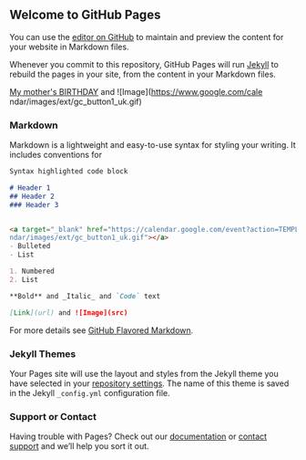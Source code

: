 ## Welcome to GitHub Pages

You can use the [editor on GitHub](https://github.com/AndryushkaYO/AndryushkaYO.github.io/edit/master/README.md) to maintain and preview the content for your website in Markdown files.

Whenever you commit to this repository, GitHub Pages will run [Jekyll](https://jekyllrb.com/) to rebuild the pages in your site, from the content in your Markdown files.

[My mother's BIRTHDAY](https://calendar.google.com/event?action=TEMPLATE&amp;tmeid=NzIxaWVzcjdoOW41ZDBnaXZtZmJoaWxhb2MgYW5kcmkueW92YmFrQG0&amp;tmsrc=andri.yovbak%40gmail.com) and ![Image](https://www.google.com/cale
ndar/images/ext/gc_button1_uk.gif)

### Markdown

Markdown is a lightweight and easy-to-use syntax for styling your writing. It includes conventions for

```markdown
Syntax highlighted code block

# Header 1
## Header 2
### Header 3


<a target="_blank" href="https://calendar.google.com/event?action=TEMPLATE&amp;tmeid=NzIxaWVzcjdoOW41ZDBnaXZtZmJoaWxhb2MgYW5kcmkueW92YmFrQG0&amp;tmsrc=andri.yovbak%40gmail.com"><img border="0" src="https://www.google.com/cale
ndar/images/ext/gc_button1_uk.gif"></a>
- Bulleted
- List

1. Numbered
2. List

**Bold** and _Italic_ and `Code` text

[Link](url) and ![Image](src)
```

For more details see [GitHub Flavored Markdown](https://guides.github.com/features/mastering-markdown/).

### Jekyll Themes

Your Pages site will use the layout and styles from the Jekyll theme you have selected in your [repository settings](https://github.com/AndryushkaYO/AndryushkaYO.github.io/settings). The name of this theme is saved in the Jekyll `_config.yml` configuration file.

### Support or Contact

Having trouble with Pages? Check out our [documentation](https://help.github.com/categories/github-pages-basics/) or [contact support](https://github.com/contact) and we’ll help you sort it out.

